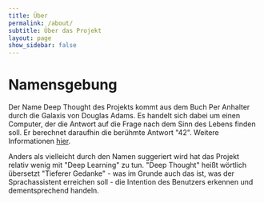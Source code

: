 ```yaml
---
title: Über
permalink: /about/
subtitle: Über das Projekt
layout: page
show_sidebar: false
---
```


# Namensgebung
Der Name Deep Thought des Projekts kommt aus dem Buch Per Anhalter durch die Galaxis von Douglas Adams. Es handelt sich dabei um einen Computer, der die Antwort auf die Frage nach dem Sinn des Lebens finden soll. Er berechnet daraufhin die berühmte Antwort "42". Weitere Informationen [hier](https://de.wikipedia.org/wiki/42_(Antwort)).

Anders als vielleicht durch den Namen suggeriert wird hat das Projekt relativ wenig mit "Deep Learning" zu tun. "Deep Thought" heißt wörtlich übersetzt "Tieferer Gedanke" - was im Grunde auch das ist, was der Sprachassistent erreichen soll - die Intention des Benutzers erkennen und dementsprechend handeln. 
